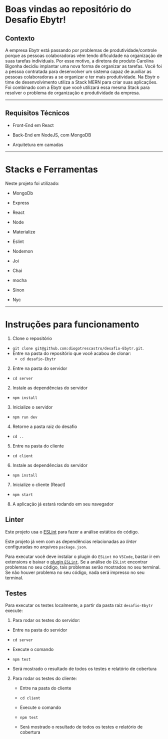 # Boas vindas ao repositório do Desafio Ebytr!

## Contexto

A empresa Ebytr está passando por problemas de produtividade/controle porque as pessoas colaboradoras vêm tendo dificuldade na organização de suas tarefas individuais. Por esse motivo, a diretora de produto Carolina Bigonha decidiu implantar uma nova forma de organizar as tarefas.
Você foi a pessoa contratada para desenvolver um sistema capaz de auxiliar as pessoas colaboradoras a se organizar e ter mais produtividade.
Na Ebytr o time de desenvolvimento utiliza a Stack MERN para criar suas aplicações. Foi combinado com a Ebytr que você utilizará essa mesma Stack para resolver o problema de organização e produtividade da empresa.

---


## Requisitos Técnicos

- Front-End em React

- Back-End em NodeJS, com MongoDB

- Arquitetura em camadas


---

# Stacks e Ferramentas

Neste projeto foi utilizado:

- MongoDb

- Express

- React

- Node

- Materialize

- Eslint

- Nodemon

- Joi

- Chai

- mocha

- Sinon

- Nyc

---

# Instruções para funcionamento

1. Clone o repositório

- `git clone git@github.com:diogotrescastro/desafio-Ebytr.git`.
- Entre na pasta do repositório que você acabou de clonar:
  - `cd desafio-Ebytr`

2. Entre na pasta do servidor

- `cd server`

2. Instale as dependências do servidor

- `npm install`

3. Inicialize o servidor

- `npm run dev`

4. Retorne a pasta raiz do desafio

- `cd ..`

5. Entre na pasta do cliente

- `cd client`

6. Instale as dependências do servidor

- `npm install`

7. Inicialize o cliente (React)

- `npm start`

8. A aplicação já estará rodando em seu navegador


## Linter

Este projeto usa o  [ESLint](https://eslint.org/) para fazer a análise estática do código.

Este projeto já vem com as dependências relacionadas ao _linter_ configuradas no arquivos `package.json`.

Para executar você deve instalar o plugin do `ESLint` no `VSCode`, bastar ir em extensions e baixar o [plugin `ESLint`](https://marketplace.visualstudio.com/items?itemName=dbaeumer.vscode-eslint).
Se a análise do `ESLint` encontrar problemas no seu código, tais problemas serão mostrados no seu terminal. Se não houver problema no seu código, nada será impresso no seu terminal.

## Testes

Para executar os testes localmente, a partir da pasta raiz `desafio-Ebytr` execute:

1. Para rodar os testes do servidor:

  - Entre na pasta do servidor

  - `cd server`

  - Execute o comando

  - `npm test`

  - Será mostrado o resultado de todos os testes e relatório de cobertura

2. Para rodar os testes do cliente:

   - Entre na pasta do cliente

   - `cd client`

   - Execute o comando

   - `npm test`

   - Será mostrado o resultado de todos os testes e relatório de cobertura
